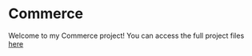 # Commerce

Welcome to my Commerce project! You can access the full project files [here](https://drive.google.com/drive/folders/18vc34BHDnubZY1r-EjoWEHSeLDSEODYY?usp=drive_link)
